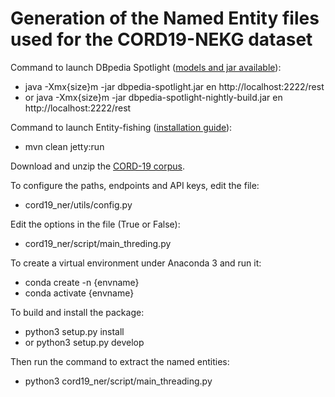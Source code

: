 # Generation of the Named Entity files used for the CORD19-NEKG dataset

Command to launch DBpedia Spotlight ([models and jar available](https://sourceforge.net/projects/dbpedia-spotlight/files/)):
- java -Xmx{size}m -jar dbpedia-spotlight.jar en http://localhost:2222/rest
- or java -Xmx{size}m -jar dbpedia-spotlight-nightly-build.jar en http://localhost:2222/rest

Command to launch Entity-fishing ([installation guide](https://nerd.readthedocs.io/en/latest/build.html)):
- mvn clean jetty:run

Download and unzip the [CORD-19 corpus](https://www.semanticscholar.org/cord19).

To configure the paths, endpoints and API keys, edit the file:
- cord19_ner/utils/config.py

Edit the options in the file (True or False):
- cord19_ner/script/main_threding.py

To create a virtual environment under Anaconda 3 and run it:
- conda create -n {envname}
- conda activate {envname}

To build and install the package:
- python3 setup.py install
- or python3 setup.py develop

Then run the command to extract the named entities:
- python3 cord19_ner/script/main_threading.py
